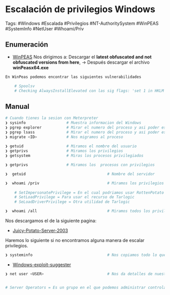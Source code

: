 # Escalación de privilegios Windows

Tags: #Windows #Escalada #Privilegios #NT-AuthoritySystem #WinPEAS #SystemInfo #NetUser #Whoami/Priv 

## Enumeración

* [WinPEAS](https://github.com/carlospolop/PEASS-ng/blob/master/winPEAS/winPEASexe/README.md)
Nos dirigimos a: Descargar el **latest obfuscated and not obfuscated versions from here**, -> Después descargar el archivo **winPeasx64.exe**

```bash
En WinPeas podemos encontrar las siguientes vulnerabilidades

	# Spoolsv
	# Checking AlwaysInstallElevated con las sig flags: 'set 1 in HKLM' y 'set 1 in HKCU'
```

## Manual 

```bash 
# Cuando tienes la sesion con Meterpreter 
❯ sysinfo                  # Muestra informacion del Windows 
❯ pgrep explorer           # Mirar el numero del proceso y asi poder escalar privilegios 
❯ pgrep lsass              # Mirar el numero del proceso y asi poder escalar privilegios 
❯ migrate <ID>             # Nos migramos al proceso 
 
❯ getuid                   # Miramos el nombre del usuario 
❯ getprivs                 # Miramos los privilegios 
❯ getsystem                # Miras los procesos privilegiados 

❯ getprivs                 # Miramos los  procesos con privilegios
```

```bash 
❯  getuid                                    # Nombre del servidor 
```

```bash
❯  whoami /priv                              # Miramos los privilegios que tenemos   
	
	# SetImpersonatePrivilege = En el cual podriamos usar RottenPotato o  JuicyPotato 
	# SetLoadPrivilege = Para usar el recurso de Tarlogic
	# SeLoadDriverPrivilege = Otra utilidad de Tarlogic

❯  whoami /all                               # Miramos todos los privilegios
```

Nos descargamos el de la siguiente pagina:
* [Juicy-Potato-Server-2003](https://binaryregion.wordpress.com/2021/08/04/privilege-escalation-windows-churrasco-exe/)

Haremos lo siguiente si no encontramos alguna manera de escalar privilegios. 
```bash
❯ systeminfo                                 # Nos copiamos todo lo que nos salga con ese comando y usaremos un programa llamado 'Windows Exploit Suggester' para detectar vulnerabilidades en un equipo Windows, todo desde nuestra maquina Linux con el archivo que hemos creado con ese informacion obtenida.
```
* [Windows-exploit-suggester](https://github.com/AonCyberLabs/Windows-Exploit-Suggester)


```bash
❯ net user <USER>                            # Nos da detalles de nuestro usuario y vemos a que grupos pertenecemos. 


# Server Operators = Es un grupo en el que podemos administrar controladores de dominio, loggearse a un servicio interactivo, asi como crear, borrar recursos compartidos en la red, iniciar, parar servicios, back up, restaurar archivos, formatear el disco duro de la computadora y apagarla. Si pertenecemos a este grupo podemos cargar a la maquina victima Netcat.exe.
```
